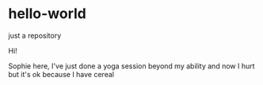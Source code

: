 # hello-world
just a repository

Hi!

Sophie here, I've just done a yoga session beyond my ability and now I hurt
but it's ok because I have cereal

